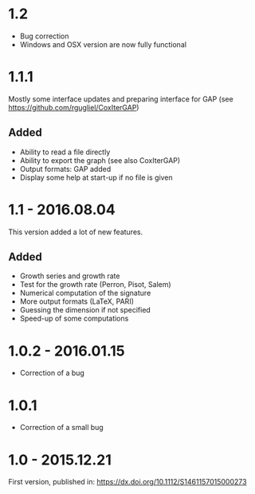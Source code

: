 # 1.2
* Bug correction
* Windows and OSX version are now fully functional

# 1.1.1
Mostly some interface updates and preparing interface for GAP (see https://github.com/rgugliel/CoxIterGAP)

## Added
* Ability to read a file directly
* Ability to export the graph (see also CoxIterGAP)
* Output formats: GAP added
* Display some help at start-up if no file is given

# 1.1 - 2016.08.04
This version added a lot of new features.

## Added
* Growth series and growth rate
* Test for the growth rate (Perron, Pisot, Salem)
* Numerical computation of the signature
* More output formats (LaTeX, PARI)
* Guessing the dimension if not specified
* Speed-up of some computations

# 1.0.2 - 2016.01.15
* Correction of a bug

# 1.0.1
* Correction of a small bug

# 1.0 - 2015.12.21
First version, published in: https://dx.doi.org/10.1112/S1461157015000273